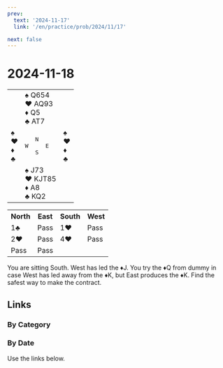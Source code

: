 ```yaml
---
prev:
  text: '2024-11-17'
  link: '/en/practice/prob/2024/11/17'

next: false
---
```


# 2024-11-18

<table class="deal">
	<tr>
		<td></td>
		<td>♠ Q654<br>♥ AQ93<br>♦ Q5<br>♣ AT7</td>
		<td></td>
	</tr>
	<tr>
		<td>♠ <br>♥ <br>♦ <br>♣ </td>
		<td><pre>   N<br>W     E<br>   S</pre></td>
		<td>♠ <br>♥ <br>♦ <br>♣ </td>
	</tr>
	<tr>
		<td></td>
		<td>♠ J73<br>♥ KJT85<br>♦ A8<br>♣ KQ2</td>
		<td></td>
	</tr>
</table>

<table class="auction">
	<tr>
		<th>North</th>
		<th>East</th>
		<th>South</th>
		<th>West</th>
	</tr>
	<tr>
		<td>1♣</td>
		<td>Pass</td>
		<td>1♥</td>
		<td>Pass</td>
	</tr>
	<tr>
		<td>2♥</td>
		<td>Pass</td>
		<td>4♥</td>
		<td>Pass</td>
	</tr>
	<tr>
		<td>Pass</td>
		<td>Pass</td>
		<td></td>
		<td></td>
	</tr>
</table>

You are sitting South. West has led the ♦J. You try the ♦Q from dummy in case West has led away from the ♦K, but East produces the ♦K. Find the safest way to make the contract.

## Links

[<Badge type="tip" text="Check Solution"/>](/en/learning/prob/2024/11/18)

### By Category

[<Badge type="tip" text="<--"/>](/en/practice/prob/2024/11/16)
[<Badge type="tip" text="Calendar"/>](/en/practice/calendar/2024/11)
[<Badge type="info" text="-->"/>](/en/practice/prob/2024/11/18#links)

### By Date

Use the links below.